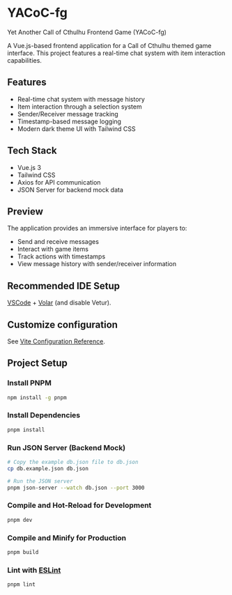 # YACoC-fg

Yet Another Call of Cthulhu Frontend Game (YACoC-fg)

A Vue.js-based frontend application for a Call of Cthulhu themed game interface. This project features a real-time chat system with item interaction capabilities.

## Features

- Real-time chat system with message history
- Item interaction through a selection system
- Sender/Receiver message tracking
- Timestamp-based message logging
- Modern dark theme UI with Tailwind CSS

## Tech Stack

- Vue.js 3
- Tailwind CSS
- Axios for API communication
- JSON Server for backend mock data

## Preview

The application provides an immersive interface for players to:
- Send and receive messages
- Interact with game items
- Track actions with timestamps
- View message history with sender/receiver information


## Recommended IDE Setup

[VSCode](https://code.visualstudio.com/) + [Volar](https://marketplace.visualstudio.com/items?itemName=Vue.volar) (and disable Vetur).

## Customize configuration

See [Vite Configuration Reference](https://vite.dev/config/).

## Project Setup
### Install PNPM

```sh
npm install -g pnpm
```

### Install Dependencies

```sh
pnpm install
```


### Run JSON Server (Backend Mock)

```sh
# Copy the example db.json file to db.json
cp db.example.json db.json

# Run the JSON server
pnpm json-server --watch db.json --port 3000
```


### Compile and Hot-Reload for Development

```sh
pnpm dev
```

### Compile and Minify for Production

```sh
pnpm build
```

### Lint with [ESLint](https://eslint.org/)

```sh
pnpm lint
```
